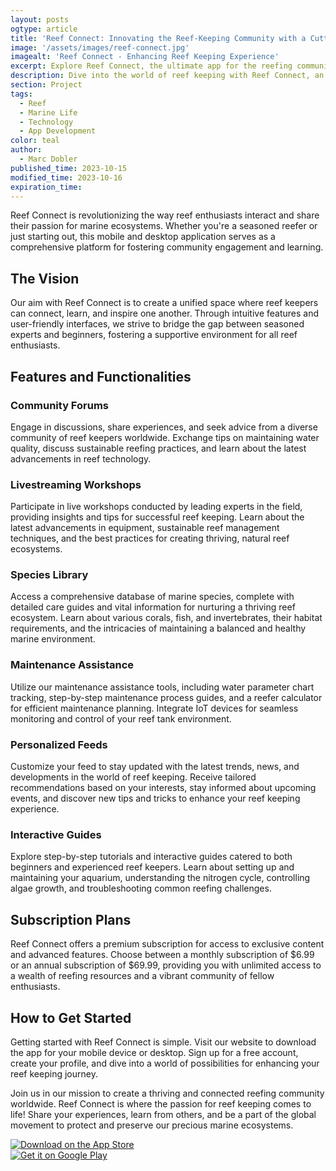 ```yaml
---
layout: posts
ogtype: article
title: 'Reef Connect: Innovating the Reef-Keeping Community with a Cutting-Edge Mobile and Desktop App'
image: '/assets/images/reef-connect.jpg'
imagealt: 'Reef Connect - Enhancing Reef Keeping Experience'
excerpt: Explore Reef Connect, the ultimate app for the reefing community, fostering connections and passion for marine ecosystems.
description: Dive into the world of reef keeping with Reef Connect, an innovative app that unites and empowers reef enthusiasts globally.
section: Project
tags:
  - Reef
  - Marine Life
  - Technology
  - App Development
color: teal
author:
  - Marc Dobler
published_time: 2023-10-15
modified_time: 2023-10-16
expiration_time:
---
```


Reef Connect is revolutionizing the way reef enthusiasts interact and share their passion for marine ecosystems. Whether you're a seasoned reefer or just starting out, this mobile and desktop application serves as a comprehensive platform for fostering community engagement and learning.

## The Vision

Our aim with Reef Connect is to create a unified space where reef keepers can connect, learn, and inspire one another. Through intuitive features and user-friendly interfaces, we strive to bridge the gap between seasoned experts and beginners, fostering a supportive environment for all reef enthusiasts.

## Features and Functionalities

### Community Forums

Engage in discussions, share experiences, and seek advice from a diverse community of reef keepers worldwide. Exchange tips on maintaining water quality, discuss sustainable reefing practices, and learn about the latest advancements in reef technology.

### Livestreaming Workshops

Participate in live workshops conducted by leading experts in the field, providing insights and tips for successful reef keeping. Learn about the latest advancements in equipment, sustainable reef management techniques, and the best practices for creating thriving, natural reef ecosystems.

### Species Library

Access a comprehensive database of marine species, complete with detailed care guides and vital information for nurturing a thriving reef ecosystem. Learn about various corals, fish, and invertebrates, their habitat requirements, and the intricacies of maintaining a balanced and healthy marine environment.

### Maintenance Assistance

Utilize our maintenance assistance tools, including water parameter chart tracking, step-by-step maintenance process guides, and a reefer calculator for efficient maintenance planning. Integrate IoT devices for seamless monitoring and control of your reef tank environment.

### Personalized Feeds

Customize your feed to stay updated with the latest trends, news, and developments in the world of reef keeping. Receive tailored recommendations based on your interests, stay informed about upcoming events, and discover new tips and tricks to enhance your reef keeping experience.

### Interactive Guides

Explore step-by-step tutorials and interactive guides catered to both beginners and experienced reef keepers. Learn about setting up and maintaining your aquarium, understanding the nitrogen cycle, controlling algae growth, and troubleshooting common reefing challenges.

## Subscription Plans

Reef Connect offers a premium subscription for access to exclusive content and advanced features. Choose between a monthly subscription of $6.99 or an annual subscription of $69.99, providing you with unlimited access to a wealth of reefing resources and a vibrant community of fellow enthusiasts.

## How to Get Started

Getting started with Reef Connect is simple. Visit our website to download the app for your mobile device or desktop. Sign up for a free account, create your profile, and dive into a world of possibilities for enhancing your reef keeping journey.

Join us in our mission to create a thriving and connected reefing community worldwide. Reef Connect is where the passion for reef keeping comes to life! Share your experiences, learn from others, and be a part of the global movement to protect and preserve our precious marine ecosystems.

<div class="row">
        <div class="col-6-desktop">
            <a href="https://apps.apple.com/us/app/your-app-name/id1234567890">
                <img src="https://linkmaker.itunes.apple.com/en-us/badge-lrg.svg" alt="Download on the App Store">
            </a>
        </div>
        <div class="col-6-desktop">
            <a href="https://play.google.com/store/apps/details?id=com.yourcompany.yourappname">
                <img src="https://play.google.com/intl/en_us/badges/static/images/badges/en_badge_web_generic.png" alt="Get it on Google Play">
            </a>
        </div>
    </div>
